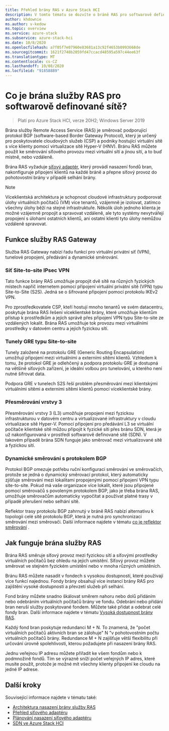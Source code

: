 ```yaml
---
title: Přehled brány RAS v Azure Stack HCI
description: V tomto tématu se dozvíte o bráně RAS pro softwarově definované sítě v Azure Stack HCI.
author: khdownie
ms.author: v-kedow
ms.topic: overview
ms.service: azure-stack
ms.subservice: azure-stack-hci
ms.date: 10/8/2020
ms.openlocfilehash: a7f05f7e07960e83681a13c92f4653b0993668de
ms.sourcegitcommit: 1621f2748b2059fd47ccacd48595a597c44ee63f
ms.translationtype: MT
ms.contentlocale: cs-CZ
ms.lasthandoff: 10/08/2020
ms.locfileid: "91858889"
---
```

# <a name="what-is-ras-gateway-for-software-defined-networking"></a>Co je brána služby RAS pro softwarově definované sítě?

> Platí pro Azure Stack HCI, verze 20H2; Windows Server 2019

Brána služby Remote Access Service (RAS) je směrovač podporující protokol BGP (software-based Border Gateway Protocol), který je určený pro poskytovatele cloudových služeb (CSP) a podniky hostující virtuální sítě s více klienty pomocí virtualizace sítě Hyper-V (HNV). Bránu RAS můžete použít ke směrování síťového provozu mezi virtuální sítí a jinou sítí, a to buď místně, nebo vzdáleně.

Brána RAS vyžaduje [síťový adaptér](network-controller-overview.md), který provádí nasazení fondů bran, nakonfiguruje připojení klientů na každé bráně a přepne síťový provoz do pohotovostní brány v případě selhání brány.

  > [!NOTE]
  > Víceklientská architektura je schopnost cloudové infrastruktury podporovat úlohy virtuálních počítačů (VM) více tenantů, vzájemně je izolovat, zatímco všechny úlohy běží na stejné infrastruktuře. Několik úloh jednoho klienta je možné vzájemně propojit a spravovat vzdáleně, ale tyto systémy nevytvářejí propojení s úlohami ostatních klientů, ani ostatní klienti tyto úlohy nemůžou vzdáleně spravovat.

## <a name="ras-gateway-features"></a>Funkce služby RAS Gateway

Služba RAS Gateway nabízí řadu funkcí pro virtuální privátní síť (VPN), tunelové propojení, předávání a dynamické směrování.

### <a name="site-to-site-ipsec-vpn"></a>Síť Site-to-site IPsec VPN

Tato funkce brány RAS umožňuje propojit dvě sítě na různých fyzických místech napříč internetem pomocí připojení virtuální privátní sítě (VPN) typu Site-to-Site (S2S). Jedná se o šifrované připojení pomocí protokolu IKEv2 VPN.

Pro zprostředkovatele CSP, kteří hostují mnoho tenantů ve svém datacentru, poskytuje brána RAS řešení víceklientské brány, které umožňuje klientům přístup k prostředkům a jejich správě přes připojení VPN typu Site-to-site ze vzdálených lokalit. Brána RAS umožňuje tok provozu mezi virtuálními prostředky v datovém centru a jejich fyzickou sítí.

### <a name="site-to-site-gre-tunnels"></a>Tunely GRE typu Site-to-site

Tunely založené na protokolu GRE (Generic Routing Encapsulation) umožňují připojení mezi virtuálními a externími sítěmi klientů. Vzhledem k tomu, že protokol GRE je odlehčený a podpora protokolu GRE je dostupná na většině síťových zařízení, je ideální volbou pro tunelování, u kterého není nutné šifrovat data.

Podpora GRE v tunelech S2S řeší problém přesměrování mezi klientskými virtuálními sítěmi a externími sítěmi klientů pomocí víceklientské brány.

### <a name="layer-3-forwarding"></a>Přesměrování vrstvy 3

Přesměrování vrstvy 3 (L3) umožňuje propojení mezi fyzickou infrastrukturou v datovém centru a virtualizované infrastruktury v cloudu virtualizace sítě Hyper-V. Pomocí připojení pro předávání L3 se virtuální počítače klientské sítě můžou připojit k fyzické síti přes bránu SDN, která je už nakonfigurovaná v prostředí softwarově definované sítě (SDN). V takovém případě brána SDN funguje jako směrovač mezi virtualizované sítě a fyzickou sítí.

### <a name="dynamic-routing-with-bgp"></a>Dynamické směrování s protokolem BGP

Protokol BGP omezuje potřebu ruční konfiguraci směrování ve směrovačích, protože se jedná o dynamický směrovací protokol, který automaticky zjišťuje směrování mezi lokalitami propojenými pomocí připojení VPN typu site-to-site. Pokud má vaše organizace více lokalit, které jsou připojené pomocí směrovačů s povoleným protokolem BGP, jako je třeba brána RAS, umožňuje směrovačům automaticky vypočítat a používat platné trasy v případě přerušení nebo selhání sítě.

Reflektor trasy protokolu BGP zahrnutý v bráně RAS nabízí alternativu k topologii celé sítě protokolu BGP, která je nutná pro synchronizaci směrování mezi směrovači. Další informace najdete v tématu [co je reflektor směrování](route-reflector-overview.md) .

## <a name="how-ras-gateway-works"></a>Jak funguje brána služby RAS

Brána RAS směruje síťový provoz mezi fyzickou sítí a síťovými prostředky virtuálních počítačů bez ohledu na jejich umístění. Síťový provoz můžete směrovat ve stejném fyzickém umístění nebo v mnoha různých umístěních.

Bránu RAS můžete nasadit v fondech s vysokou dostupností, které používají více funkcí najednou. Fondy brány obsahují více instancí brány RAS pro zajištění vysoké dostupnosti a převzetí služeb při selhání.

Fond brány můžete snadno škálovat směrem nahoru nebo dolů přidáním nebo odebráním virtuálních počítačů brány ve fondu. Odebrání nebo přidání bran neruší služby poskytované fondem. Můžete také přidat a odebrat celé fondy bran. Další informace najdete v tématu [Vysoká dostupnost brány RAS](/windows-server/networking/sdn/technologies/network-function-virtualization/ras-gateway-high-availability).

Každý fond bran poskytuje redundanci M + N. To znamená, že "počet virtuálních počítačů aktivních bran se zálohuje" N "v pohotovostním počtu virtuálních počítačů brány. Redundance M + N zajišťuje větší flexibilitu při určování úrovně spolehlivosti, kterou požadujete při nasazení brány RAS.

Jednu veřejnou IP adresu můžete přiřadit ke všem fondům nebo k podmnožině fondů. Tím se výrazně sníží počet veřejných IP adres, které musíte použít, protože je možné mít všechny klienty připojení ke cloudu na jedné IP adrese.

## <a name="next-steps"></a>Další kroky

Související informace najdete v tématu také:

- [Architektura nasazení brány služby RAS](/windows-server/networking/sdn/technologies/network-function-virtualization/ras-gateway-deployment-architecture)
- [Přehled síťového adaptéru](network-controller-overview.md)
- [Plánování nasazení síťového adaptéru](network-controller.md)
- [SDN ve Azure Stack HCI](software-defined-networking.md)